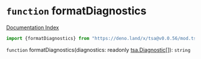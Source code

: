 # `function` formatDiagnostics

[Documentation Index](../README.md)

```ts
import {formatDiagnostics} from "https://deno.land/x/tsa@v0.0.56/mod.ts"
```

`function` formatDiagnostics(diagnostics: readonly [tsa.Diagnostic](../interface.Diagnostic/README.md)\[]): `string`

